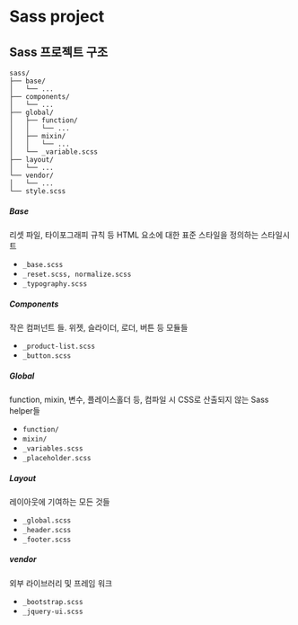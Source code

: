 # Sass project

## Sass 프로젝트 구조

```
sass/
├── base/
│   └── ...
├── components/
│   └── ...
├── global/
│   ├── function/
│   │   └── ...
│   ├── mixin/
│   │   └── ...
│   └── _variable.scss
├── layout/
│   └── ...
└── vendor/
│   └── ...
└── style.scss
```

##### Base

리셋 파일, 타이포그래피 규칙 등 HTML 요소에 대한 표준 스타일을 정의하는 스타일시트

+ `_base.scss`
+ `_reset.scss, normalize.scss`
+ `_typography.scss`

##### Components

작은 컴퍼넌트 들. 위젯, 슬라이더, 로더, 버튼 등 모듈들

+ `_product-list.scss`
+ `_button.scss`

##### Global

function, mixin, 변수, 플레이스홀더 등, 컴파일 시 CSS로 산출되지 않는 Sass helper들

+ `function/`
+ `mixin/`
+ `_variables.scss`
+ `_placeholder.scss`

##### Layout

레이아웃에 기여하는 모든 것들

+ `_global.scss`
+ `_header.scss`
+ `_footer.scss`

##### vendor

외부 라이브러리 및 프레임 워크

+ `_bootstrap.scss`
+ `_jquery-ui.scss`